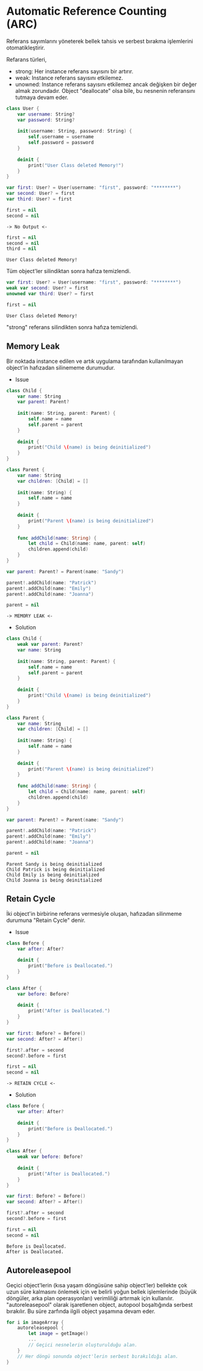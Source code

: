 # Automatic Reference Counting (ARC)
Referans sayımlarını yöneterek bellek tahsis ve serbest bırakma işlemlerini otomatikleştirir.

Refarans türleri,
- strong: Her instance referans sayısını bir artırır.
- weak: Instance referans sayısını etkilemez.
- unowned: Instance referans sayısını etkilemez ancak değişken bir değer almak zorundadır. Object "deallocate" olsa bile, bu nesnenin referansını tutmaya devam eder.

```swift
class User {
    var username: String?
    var password: String?
    
    init(username: String, password: String) {
        self.username = username
        self.password = password
    }
    
    deinit {
        print("User Class deleted Memory!")
    }
}
```

```swift
var first: User? = User(username: "first", password: "********")
var second: User? = first
var third: User? = first
```
```swift
first = nil
second = nil
```
```
-> No Output <-
```

```swift
first = nil
second = nil
third = nil
```
```
User Class deleted Memory!
```
Tüm object'ler silindiktan sonra hafıza temizlendi.

```swift
var first: User? = User(username: "first", password: "********")
weak var second: User? = first
unowned var third: User? = first
```
```swift
first = nil
```
```
User Class deleted Memory!
```
"strong" referans silindikten sonra hafıza temizlendi.

## Memory Leak 
Bir noktada instance edilen ve artık uygulama tarafından kullanılmayan object'in hafızadan silinememe durumudur.

- Issue
```swift
class Child {
    var name: String
    var parent: Parent?
    
    init(name: String, parent: Parent) {
        self.name = name
        self.parent = parent
    }
  
    deinit {
        print("Child \(name) is being deinitialized")
    }
}

class Parent {
    var name: String
    var children: [Child] = []
  
    init(name: String) {
        self.name = name
    }
    
    deinit {
        print("Parent \(name) is being deinitialized")
    }
    
    func addChild(name: String) {
        let child = Child(name: name, parent: self)
        children.append(child)
    }
}

var parent: Parent? = Parent(name: "Sandy")

parent!.addChild(name: "Patrick")
parent!.addChild(name: "Emily")
parent!.addChild(name: "Joanna")

parent = nil
```
```
-> MEMORY LEAK <-
```

- Solution
```swift
class Child {
    weak var parent: Parent?
    var name: String
  
    init(name: String, parent: Parent) {
        self.name = name
        self.parent = parent
    }
  
    deinit {
        print("Child \(name) is being deinitialized")
    }
}

class Parent {
    var name: String
    var children: [Child] = []
  
    init(name: String) {
        self.name = name
    }
    
    deinit {
        print("Parent \(name) is being deinitialized")
    }
    
    func addChild(name: String) {
        let child = Child(name: name, parent: self)
        children.append(child)
    }
}

var parent: Parent? = Parent(name: "Sandy")

parent!.addChild(name: "Patrick")
parent!.addChild(name: "Emily")
parent!.addChild(name: "Joanna")

parent = nil
```
```
Parent Sandy is being deinitialized
Child Patrick is being deinitialized
Child Emily is being deinitialized
Child Joanna is being deinitialized
```

## Retain Cycle
İki object'in birbirine referans vermesiyle oluşan, hafızadan silinmeme durumuna "Retain Cycle" denir.

- Issue
```swift
class Before {
    var after: After?
    
    deinit {
        print("Before is Deallocated.")
    }
}

class After {
    var before: Before?
    
    deinit {
        print("After is Deallocated.")
    }
}

var first: Before? = Before()
var second: After? = After()

first?.after = second
second?.before = first

first = nil
second = nil
```
```
-> RETAIN CYCLE <-
```

- Solution
```swift
class Before {
    var after: After?
    
    deinit {
        print("Before is Deallocated.")
    }
}

class After {
    weak var before: Before?
    
    deinit {
        print("After is Deallocated.")
    }
}

var first: Before? = Before()
var second: After? = After()

first?.after = second
second?.before = first

first = nil
second = nil
```
```
Before is Deallocated.
After is Deallocated.
```

## Autoreleasepool 
Geçici object'lerin (kısa yaşam döngüsüne sahip object'ler) bellekte çok uzun süre kalmasını önlemek için ve belirli yoğun bellek işlemlerinde (büyük döngüler, arka plan operasyonları) verimliliği artırmak için kullanılır. "autoreleasepool" olarak işaretlenen object, autopool boşaltığında serbest bırakılır. Bu süre zarfında ilgili object yaşamına devam eder. 

```swift
for i in imageArray {
    autoreleasepool {
        let image = getImage()
        ...
        // Geçici nesnelerin oluşturulduğu alan.
    }
    // Her döngü sonunda object'lerin serbest bırakıldığı alan.
}
```
